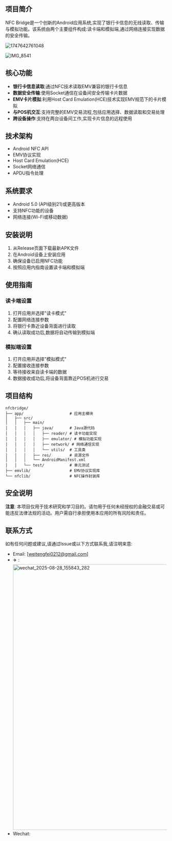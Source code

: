 ## 项目简介

NFC Bridge是一个创新的Android应用系统,实现了银行卡信息的无线读取、传输与模拟功能。该系统由两个主要组件构成:读卡端和模拟端,通过网络连接实现数据的安全传输。


![1747642761048](https://github.com/user-attachments/assets/012d138a-6033-430e-b157-b50ec69026ae)

![IMG_8541](https://github.com/user-attachments/assets/d8b90670-2d28-4468-8cc6-72e0287f4474)

## 核心功能

- **银行卡信息读取**:通过NFC技术读取EMV兼容的银行卡信息
- **数据安全传输**:使用Socket通信在设备间安全传输卡片数据
- **EMV卡片模拟**:利用Host Card Emulation(HCE)技术实现EMV规范下的卡片模拟
- **与POS机交互**:支持完整的EMV交易流程,包括应用选择、数据读取和交易处理
- **跨设备操作**:支持在两台设备间工作,实现卡片信息的远程使用

## 技术架构

- Android NFC API
- EMV协议实现
- Host Card Emulation(HCE)
- Socket网络通信
- APDU指令处理

## 系统要求

- Android 5.0 (API级别21)或更高版本
- 支持NFC功能的设备
- 网络连接(Wi-Fi或移动数据)

## 安装说明

1. 从Release页面下载最新APK文件
2. 在Android设备上安装应用
3. 确保设备已启用NFC功能
4. 按照应用内指南设置读卡端和模拟端

## 使用指南

### 读卡端设置
1. 打开应用并选择"读卡模式"
2. 配置网络连接参数
3. 将银行卡靠近设备背面进行读取
4. 确认读取成功后,数据将自动传输到模拟端

### 模拟端设置
1. 打开应用并选择"模拟模式"
2. 配置接收连接参数
3. 等待接收来自读卡端的数据
4. 数据接收成功后,将设备背面靠近POS机进行交易

## 项目结构

```
nfcbridge/
├── app/                    # 应用主模块
│   ├── src/
│   │   ├── main/
│   │   │   ├── java/       # Java源代码
│   │   │   │   ├── reader/ # 读卡功能实现
│   │   │   │   ├── emulator/ # 模拟功能实现
│   │   │   │   ├── network/ # 网络通信实现
│   │   │   │   └── utils/  # 工具类
│   │   │   ├── res/        # 资源文件
│   │   │   └── AndroidManifest.xml
│   │   └── test/           # 单元测试
├── emvlib/                 # EMV协议实现库
└── nfclib/                 # NFC操作封装库
```

## 安全说明

**注意**: 本项目仅用于技术研究和学习目的。请勿用于任何未经授权的金融交易或可能违反法律法规的活动。用户需自行承担使用本应用的所有风险和责任。


## 联系方式

如有任何问题或建议,请通过Issue或以下方式联系我,请注明来意:

- Email: [weitengfei0212@gmail.com]
- ✈️ :<img width="784" height="828" alt="wechat_2025-08-28_155843_282" src="https://github.com/user-attachments/assets/6601dc6f-c9ee-42bb-bc58-2e3d8a9906cd" />
- Wechat:

